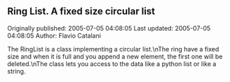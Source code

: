 ## Ring List. A fixed size circular list 
Originally published: 2005-07-05 04:08:05 
Last updated: 2005-07-05 04:08:05 
Author: Flavio Catalani 
 
The RingList is a class implementing a circular list.\nThe ring have a fixed size and when it is full and you append a new element, the first one will be deleted.\nThe class lets you access to the data like a python list or like a string.